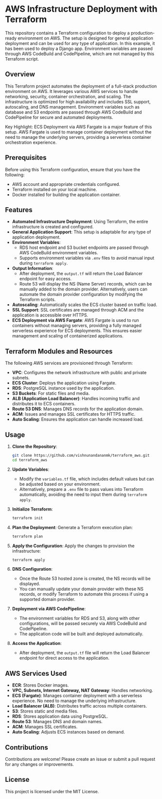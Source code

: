 # AWS Infrastructure Deployment with Terraform

This repository contains a Terraform configuration to deploy a production-ready environment on AWS. The setup is designed for general application deployment and can be used for any type of application. In this example, it has been used to deploy a Django app. Environment variables are passed through AWS CodeBuild and CodePipeline, which are not managed by this Terraform script.

## Overview

This Terraform project automates the deployment of a full-stack production environment on AWS. It leverages various AWS services to handle networking, security, container orchestration, and scaling. The infrastructure is optimized for high availability and includes SSL support, autoscaling, and DNS management. Environment variables such as database and S3 endpoints are passed through AWS CodeBuild and CodePipeline for secure and automated deployments.

Key Highlight: ECS Deployment via AWS Fargate is a major feature of this setup. AWS Fargate is used to manage container deployment without the need to manage the underlying servers, providing a serverless container orchestration experience.

## Prerequisites

Before using this Terraform configuration, ensure that you have the following:

- AWS account and appropriate credentials configured.
- Terraform installed on your local machine.
- Docker installed for building the application container.

## Features

- **Automated Infrastructure Deployment**: Using Terraform, the entire infrastructure is created and configured.
- **General Application Support**: This setup is adaptable for any type of application deployment.
- **Environment Variables**: 
  - RDS host endpoint and S3 bucket endpoints are passed through AWS CodeBuild environment variables.
  - Supports environment variables via `.env` files to avoid manual input during `terraform apply`.
- **Output Information**: 
  - After deployment, the `output.tf` will return the Load Balancer endpoint for easy access.
  - Route 53 will display the NS (Name Server) records, which can be manually added to the domain provider. Alternatively, users can automate the domain provider configuration by modifying the Terraform scripts.
- **Autoscaling**: Automatically scales the ECS cluster based on traffic load.
- **SSL Support**: SSL certificates are managed through ACM and the application is accessible over HTTPS.
- **ECS Deployment via AWS Fargate**:
AWS Fargate is used to run containers without managing servers, providing a fully managed serverless experience for ECS deployments. This ensures easier management and scaling of containerized applications.

## Terraform Modules and Resources

The following AWS services are provisioned through Terraform:

- **VPC**: Configures the network infrastructure with public and private subnets.
- **ECS Cluster**: Deploys the application using Fargate.
- **RDS**: PostgreSQL instance used by the application.
- **S3 Buckets**: For static files and media.
- **ALB (Application Load Balancer)**: Handles incoming traffic and distributes it to ECS containers.
- **Route 53 DNS**: Manages DNS records for the application domain.
- **ACM**: Issues and manages SSL certificates for HTTPS traffic.
- **Auto Scaling**: Ensures the application can handle increased load.

## Usage

1. **Clone the Repository**:
   ```bash
   git clone https://github.com/vishnunandananmk/terraform_aws.git
   cd terraform_aws
   ```

2. **Update Variables**:
   - Modify the `variables.tf` file, which includes default values but can be adjusted based on your environment.
   - Alternatively, prepare a `.env` file to pass values into Terraform automatically, avoiding the need to input them during `terraform apply`.

3. **Initialize Terraform**:
   ```bash
   terraform init
   ```

4. **Plan the Deployment**:
   Generate a Terraform execution plan:
   ```bash
   terraform plan
   ```

5. **Apply the Configuration**:
   Apply the changes to provision the infrastructure:
   ```bash
   terraform apply
   ```

6. **DNS Configuration**:
   - Once the Route 53 hosted zone is created, the NS records will be displayed.
   - You can manually update your domain provider with these NS records, or modify Terraform to automate this process if using a supported domain provider.

7. **Deployment via AWS CodePipeline**:
   - The environment variables for RDS and S3, along with other configurations, will be passed securely via AWS CodeBuild and CodePipeline.
   - The application code will be built and deployed automatically.

8. **Access the Application**:
   - After deployment, the `output.tf` file will return the Load Balancer endpoint for direct access to the application.

## AWS Services Used

- **ECR**: Stores Docker images.
- **VPC, Subnets, Internet Gateway, NAT Gateway**: Handles networking.
- **ECS (Fargate)**: Manages container deployment with a serverless experience. No need to manage the underlying infrastructure.
- **Load Balancer (ALB)**: Distributes traffic across multiple containers.
- **S3**: Stores static and media files.
- **RDS**: Stores application data using PostgreSQL.
- **Route 53**: Manages DNS and domain names.
- **ACM**: Manages SSL certificates.
- **Auto Scaling**: Adjusts ECS instances based on demand.

## Contributions

Contributions are welcome! Please create an issue or submit a pull request for any changes or improvements.

## License

This project is licensed under the MIT License.
